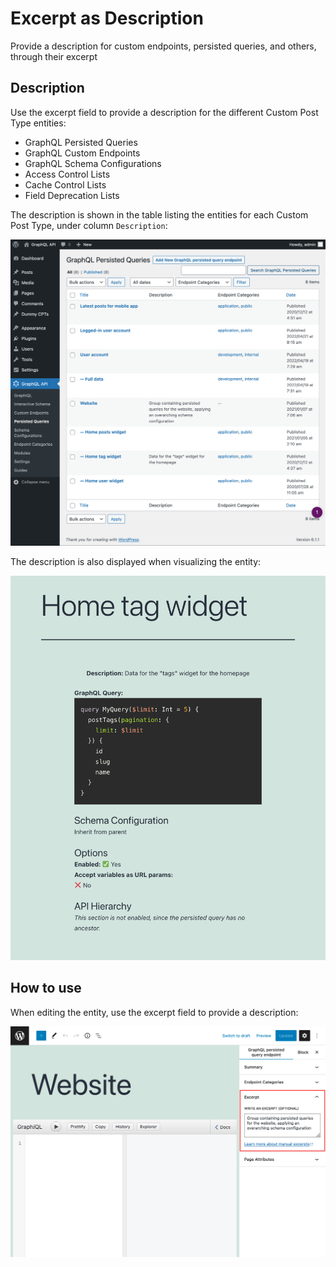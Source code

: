 # Excerpt as Description

Provide a description for custom endpoints, persisted queries, and others, through their excerpt

## Description

Use the excerpt field to provide a description for the different Custom Post Type entities:

- GraphQL Persisted Queries
- GraphQL Custom Endpoints
- GraphQL Schema Configurations
- Access Control Lists
- Cache Control Lists
- Field Deprecation Lists

The description is shown in the table listing the entities for each Custom Post Type, under column `Description`:

![Persisted queries with description](../../images/persisted-queries-page.png "Persisted queries with description")

The description is also displayed when visualizing the entity:

![Persisted query source with description](../../images/persisted-query-source.png "Persisted query source with description")

## How to use

When editing the entity, use the excerpt field to provide a description:

![Excerpt as description](../../images/excerpt-as-description.png "Excerpt as description")

